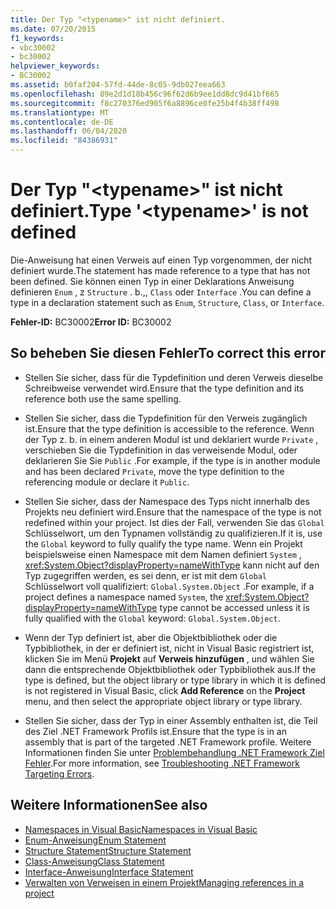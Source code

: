```yaml
---
title: Der Typ "<typename>" ist nicht definiert.
ms.date: 07/20/2015
f1_keywords:
- vbc30002
- bc30002
helpviewer_keywords:
- BC30002
ms.assetid: b0faf204-57fd-44de-8c05-9db027eea663
ms.openlocfilehash: 89e2d1d18b456c96f62d6b9ee1dd8dc9d41bf665
ms.sourcegitcommit: f8c270376ed905f6a8896ce0fe25b4f4b38ff498
ms.translationtype: MT
ms.contentlocale: de-DE
ms.lasthandoff: 06/04/2020
ms.locfileid: "84386931"
---
```

# <a name="type-typename-is-not-defined"></a><span data-ttu-id="fcad7-102">Der Typ "\<typename>" ist nicht definiert.</span><span class="sxs-lookup"><span data-stu-id="fcad7-102">Type '\<typename>' is not defined</span></span>
<span data-ttu-id="fcad7-103">Die-Anweisung hat einen Verweis auf einen Typ vorgenommen, der nicht definiert wurde.</span><span class="sxs-lookup"><span data-stu-id="fcad7-103">The statement has made reference to a type that has not been defined.</span></span> <span data-ttu-id="fcad7-104">Sie können einen Typ in einer Deklarations Anweisung definieren `Enum` , z `Structure` . b.,, `Class` oder `Interface` .</span><span class="sxs-lookup"><span data-stu-id="fcad7-104">You can define a type in a declaration statement such as `Enum`, `Structure`, `Class`, or `Interface`.</span></span>  
  
 <span data-ttu-id="fcad7-105">**Fehler-ID:** BC30002</span><span class="sxs-lookup"><span data-stu-id="fcad7-105">**Error ID:** BC30002</span></span>  
  
## <a name="to-correct-this-error"></a><span data-ttu-id="fcad7-106">So beheben Sie diesen Fehler</span><span class="sxs-lookup"><span data-stu-id="fcad7-106">To correct this error</span></span>  
  
- <span data-ttu-id="fcad7-107">Stellen Sie sicher, dass für die Typdefinition und deren Verweis dieselbe Schreibweise verwendet wird.</span><span class="sxs-lookup"><span data-stu-id="fcad7-107">Ensure that the type definition and its reference both use the same spelling.</span></span>  
  
- <span data-ttu-id="fcad7-108">Stellen Sie sicher, dass die Typdefinition für den Verweis zugänglich ist.</span><span class="sxs-lookup"><span data-stu-id="fcad7-108">Ensure that the type definition is accessible to the reference.</span></span> <span data-ttu-id="fcad7-109">Wenn der Typ z. b. in einem anderen Modul ist und deklariert wurde `Private` , verschieben Sie die Typdefinition in das verweisende Modul, oder deklarieren Sie Sie `Public` .</span><span class="sxs-lookup"><span data-stu-id="fcad7-109">For example, if the type is in another module and has been declared `Private`, move the type definition to the referencing module or declare it `Public`.</span></span>  
  
- <span data-ttu-id="fcad7-110">Stellen Sie sicher, dass der Namespace des Typs nicht innerhalb des Projekts neu definiert wird.</span><span class="sxs-lookup"><span data-stu-id="fcad7-110">Ensure that the namespace of the type is not redefined within your project.</span></span> <span data-ttu-id="fcad7-111">Ist dies der Fall, verwenden Sie das `Global` Schlüsselwort, um den Typnamen vollständig zu qualifizieren.</span><span class="sxs-lookup"><span data-stu-id="fcad7-111">If it is, use the `Global` keyword to fully qualify the type name.</span></span> <span data-ttu-id="fcad7-112">Wenn ein Projekt beispielsweise einen Namespace mit dem Namen definiert `System` , <xref:System.Object?displayProperty=nameWithType> kann nicht auf den Typ zugegriffen werden, es sei denn, er ist mit dem `Global` Schlüsselwort voll qualifiziert: `Global.System.Object` .</span><span class="sxs-lookup"><span data-stu-id="fcad7-112">For example, if a project defines a namespace named `System`, the <xref:System.Object?displayProperty=nameWithType> type cannot be accessed unless it is fully qualified with the `Global` keyword: `Global.System.Object`.</span></span>  
  
- <span data-ttu-id="fcad7-113">Wenn der Typ definiert ist, aber die Objektbibliothek oder die Typbibliothek, in der er definiert ist, nicht in Visual Basic registriert ist, klicken Sie im Menü **Projekt** auf **Verweis hinzufügen** , und wählen Sie dann die entsprechende Objektbibliothek oder Typbibliothek aus.</span><span class="sxs-lookup"><span data-stu-id="fcad7-113">If the type is defined, but the object library or type library in which it is defined is not registered in Visual Basic, click **Add Reference** on the **Project** menu, and then select the appropriate object library or type library.</span></span>  
  
- <span data-ttu-id="fcad7-114">Stellen Sie sicher, dass der Typ in einer Assembly enthalten ist, die Teil des Ziel .NET Framework Profils ist.</span><span class="sxs-lookup"><span data-stu-id="fcad7-114">Ensure that the type is in an assembly that is part of the targeted .NET Framework profile.</span></span> <span data-ttu-id="fcad7-115">Weitere Informationen finden Sie unter [Problembehandlung .NET Framework Ziel Fehler](/visualstudio/msbuild/troubleshooting-dotnet-framework-targeting-errors).</span><span class="sxs-lookup"><span data-stu-id="fcad7-115">For more information, see [Troubleshooting .NET Framework Targeting Errors](/visualstudio/msbuild/troubleshooting-dotnet-framework-targeting-errors).</span></span>  
  
## <a name="see-also"></a><span data-ttu-id="fcad7-116">Weitere Informationen</span><span class="sxs-lookup"><span data-stu-id="fcad7-116">See also</span></span>

- [<span data-ttu-id="fcad7-117">Namespaces in Visual Basic</span><span class="sxs-lookup"><span data-stu-id="fcad7-117">Namespaces in Visual Basic</span></span>](../../programming-guide/program-structure/namespaces.md)
- [<span data-ttu-id="fcad7-118">Enum-Anweisung</span><span class="sxs-lookup"><span data-stu-id="fcad7-118">Enum Statement</span></span>](../statements/enum-statement.md)
- [<span data-ttu-id="fcad7-119">Structure Statement</span><span class="sxs-lookup"><span data-stu-id="fcad7-119">Structure Statement</span></span>](../statements/structure-statement.md)
- [<span data-ttu-id="fcad7-120">Class-Anweisung</span><span class="sxs-lookup"><span data-stu-id="fcad7-120">Class Statement</span></span>](../statements/class-statement.md)
- [<span data-ttu-id="fcad7-121">Interface-Anweisung</span><span class="sxs-lookup"><span data-stu-id="fcad7-121">Interface Statement</span></span>](../statements/interface-statement.md)
- [<span data-ttu-id="fcad7-122">Verwalten von Verweisen in einem Projekt</span><span class="sxs-lookup"><span data-stu-id="fcad7-122">Managing references in a project</span></span>](/visualstudio/ide/managing-references-in-a-project)
